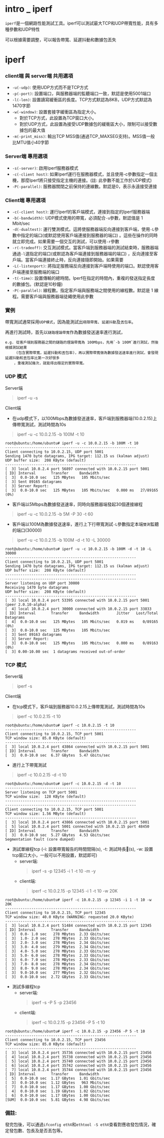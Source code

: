 # intro _ iperf

`iperf`是一個網路性能測試工具。iperf可以測試最大TCP和UDP帶寬性能，具有多種參數和UDP特性

可以根據需要調整，可以報告帶寬、延遲抖動和數據包丟失

# iperf 
### client端 與 server端 共用選項

- `-u(-udp)`: 使用UDP方式而不是TCP方式
- `-p(-port)`: 設置端口，與服務器端的監聽端口一致，默認是使用5001端口
- `-l(-len)`: 設置讀寫緩衝區的長度。TCP方式默認為8KB，UDP方式默認為1470字節
- `-w(-window)`: 設置套接字緩衝區為指定大小。
    - 對於TCP方式，此設置為TCP窗口大小。
    - 對於UDP方式，此設置為接受UDP數據包的緩衝區大小，限制可以接受數據包的最大值
- `-m(-print_miss)`: 輸出TCP MSS值(通過TCP_MAXSEG支持)。MSS值一般比MTU值小40字節


### Server端 專用選項

- `-s(-server)`: 啟用Iperf服務器模式
- `-c(-client host)`: 如果Iperf運行在服務器模式，並且使用-c參數指定一個主機，那麼Iperf將只接受指定主機的連接。(註: 此參數不能工作於UDP模式)
- `-P(-parallel)`: 服務器關閉之前保持的連線數。默認是0，表示永遠接受連接


### Client端 專用選項

- `-c(-client host)`: 運行Iperf的客戶端模式，連接到指定的Iperf服務器端
- `-b(-bandwidth)`: UDP模式使用的帶寬，必須配合`-u`參數，默認值是 1 Mbit/sec
- `-d(-dualtest)`: 運行雙測模式。這將使服務器端反向連接到客戶端，使用`-L`參數中指定的端口(或默認使用客戶端連接到服務器的端口)
    。這些在操作的同時就立即完成。如果需要一個交互的測試，可以使用`-r`參數
- `-r(-tradeoff)`: 交互測試模式。當客戶端到服務器端的測試結束時，服務器端通過`-l`選指定的端口(或默認為客戶端連接到服務器端的端口)
    ，反向連接至客戶端。當客戶端連接終止時，反向連接隨即開始。如果需要
- `-L(-listenport)`: 將指定服務端反向連接到客戶端時使用的端口。默認使用客戶端連接至服務端的端口
- `-t(-time)`: 設置傳輸的總時間。Iperf在指定的時間內，重複的發送指定長度的數據包。(默認是10秒鐘)
- `-P(-parallel)`: 線程數。指定客戶端與服務端之間使用的線程數。默認是 1 線程。需要客戶端與服務器端徒繩使用此參數


### 實例

帶寬測試通常採用`UDP模式`，因為能測試出`極限帶寬`、`延遲抖動`及`丟包率`。

再進行測試時，首先以`鏈路理論帶寬`作為數據發送速率進行測試，

```
e.g. 從客戶端到服務器之間的鏈路的理論帶寬為 100Mbps，先用`-b 100M`進行測試，然後根據測試結果
     (包含實際帶寬，延遲抖動和丟包率)，再以實際帶寬做為數據發送速率進行測試，會發現延遲抖動和丟包率比第一次好很多
    ，重複測試幾次，就能得出穩定的實際帶寬。
```

### UDP 模式

Server端
> iperf -u -s


Client端
- 在udp模式下，以100Mbps為數據發送速率，客戶端到服務器端(10.0.2.15)上傳帶寬測試，測試時間為10s
> iperf -u -c 10.0.2.15 -b 100M -t 10

```log (report)
root@ubuntu:/home/ubuntu# iperf -u -c 10.0.2.15 -b 100M -t 10
------------------------------------------------------------
Client connecting to 10.0.2.15, UDP port 5001
Sending 1470 byte datagrams, IPG target: 112.15 us (kalman adjust)
UDP buffer size:  208 KByte (default)
------------------------------------------------------------
[  3] local 10.0.2.4 port 56897 connected with 10.0.2.15 port 5001
[ ID] Interval       Transfer     Bandwidth
[  3]  0.0-10.0 sec   125 MBytes   105 Mbits/sec
[  3] Sent 89165 datagrams
[  3] Server Report:
[  3]  0.0-10.0 sec   125 MBytes   105 Mbits/sec   0.000 ms   27/89165 (0%)
```


- 客戶端以5Mbps為數據發送速率，同時向服務器端發起30個連接線程
> iperf -u -c 10.0.2.15 -b 5M -P 30 -t 60


- 客戶端以100M為數據發送速率，進行上下行帶寬測試`-L`參數指定本端`雙測`監聽的端口(30000)
> iperf -u -c 10.0.2.15 -b 100M -d -t 10 -L 30000


```log (report)
root@ubuntu:/home/ubuntu# iperf -u -c 10.0.2.15 -b 100M -d -t 10 -L 30000
------------------------------------------------------------
Client connecting to 10.0.2.15, UDP port 5001
Sending 1470 byte datagrams, IPG target: 112.15 us (kalman adjust)
UDP buffer size:  208 KByte (default)
------------------------------------------------------------
------------------------------------------------------------
Server listening on UDP port 30000
Receiving 1470 byte datagrams
UDP buffer size:  208 KByte (default)
------------------------------------------------------------
[  3] local 10.0.2.4 port 53395 connected with 10.0.2.15 port 5001 (peer 2.0.10-alpha)
[  4] local 10.0.2.4 port 30000 connected with 10.0.2.15 port 33833
[ ID] Interval       Transfer     Bandwidth        Jitter   Lost/Total Datagrams
[  4]  0.0-10.0 sec   125 MBytes   105 Mbits/sec   0.019 ms    0/89165 (0%)
[  3]  0.0-10.0 sec   125 MBytes   105 Mbits/sec
[  3] Sent 89163 datagrams
[  3] Server Report:
[  3]  0.0-10.0 sec   125 MBytes   105 Mbits/sec   0.000 ms    0/89163 (0%)
[  3] 0.00-10.00 sec  1 datagrams received out-of-order
```


### TCP 模式

Server端
> iperf -s

Client端
- 在tcp模式下，客戶端到服務器10.0.2.15上傳帶寬測試，測試時間為10s
> iperf -c 10.0.2.15 -t 10

```log (report)
root@ubuntu:/home/ubuntu# iperf -c 10.0.2.15 -t 10
------------------------------------------------------------
Client connecting to 10.0.2.15, TCP port 5001
TCP window size: 85.0 KByte (default)
------------------------------------------------------------
[  3] local 10.0.2.4 port 43864 connected with 10.0.2.15 port 5001
[ ID] Interval       Transfer     Bandwidth
[  3]  0.0-10.0 sec  6.37 GBytes  5.47 Gbits/sec
```


- 進行上下帶寬測試
> iperf -c 10.0.2.15 -d -t 10

```log (report)
root@ubuntu:/home/ubuntu# iperf -c 10.0.2.15 -d -t 10
------------------------------------------------------------
Server listening on TCP port 5001
TCP window size:  128 KByte (default)
------------------------------------------------------------
------------------------------------------------------------
Client connecting to 10.0.2.15, TCP port 5001
TCP window size: 1.56 MByte (default)
------------------------------------------------------------
[  3] local 10.0.2.4 port 43866 connected with 10.0.2.15 port 5001
[  5] local 10.0.2.4 port 5001 connected with 10.0.2.15 port 48450
[ ID] Interval       Transfer     Bandwidth
[  3]  0.0-10.0 sec  5.27 GBytes  4.53 Gbits/sec
Segmentation fault (core dumped)
```


- 測試單線程tcp (-i: 設置帶寬報告的時間間隔(s), -t: 測試時長(s), -w: 設置tcp窗口大小，一般可以不用設置，默認即可)
    - server端:
        > iperf -s -p 12345 -i 1 -t 10 -m -y
    - client端:
        > iperf -c 10.0.2.15 -p 12345 -i 1 -t 10 -w 20K

```log (report)
root@ubuntu:/home/ubuntu# iperf -c 10.0.2.15 -p 12345 -i 1 -t 10 -w 20K
------------------------------------------------------------
Client connecting to 10.0.2.15, TCP port 12345
TCP window size: 40.0 KByte (WARNING: requested 20.0 KByte)
------------------------------------------------------------
[  3] local 10.0.2.4 port 51484 connected with 10.0.2.15 port 12345
[ ID] Interval       Transfer     Bandwidth
[  3]  0.0- 1.0 sec   278 MBytes  2.33 Gbits/sec
[  3]  1.0- 2.0 sec   278 MBytes  2.33 Gbits/sec
[  3]  2.0- 3.0 sec   278 MBytes  2.34 Gbits/sec
[  3]  3.0- 4.0 sec   279 MBytes  2.34 Gbits/sec
[  3]  4.0- 5.0 sec   278 MBytes  2.33 Gbits/sec
[  3]  5.0- 6.0 sec   278 MBytes  2.33 Gbits/sec
[  3]  6.0- 7.0 sec   278 MBytes  2.33 Gbits/sec
[  3]  7.0- 8.0 sec   278 MBytes  2.34 Gbits/sec
[  3]  8.0- 9.0 sec   278 MBytes  2.34 Gbits/sec
[  3]  9.0-10.0 sec   277 MBytes  2.32 Gbits/sec
[  3]  0.0-10.0 sec  2.72 GBytes  2.33 Gbits/sec
```


- 測試多線程tcp
    - server端:
        > iperf -s -P 5 -p 23456
    - client端:
        > iperf -c 10.0.2.15 -p 23456 -P 5 -t 10

``` log (report)
root@ubuntu:/home/ubuntu# iperf -c 10.0.2.15 -p 23456 -P 5 -t 10
------------------------------------------------------------
Client connecting to 10.0.2.15, TCP port 23456
TCP window size: 85.0 KByte (default)
------------------------------------------------------------
[  3] local 10.0.2.4 port 35736 connected with 10.0.2.15 port 23456
[  4] local 10.0.2.4 port 35738 connected with 10.0.2.15 port 23456
[  5] local 10.0.2.4 port 35740 connected with 10.0.2.15 port 23456
[  6] local 10.0.2.4 port 35742 connected with 10.0.2.15 port 23456
[  7] local 10.0.2.4 port 35744 connected with 10.0.2.15 port 23456
[ ID] Interval       Transfer     Bandwidth
[  5]  0.0-10.0 sec  1.17 GBytes  1.01 Gbits/sec
[  3]  0.0-10.0 sec  1.12 GBytes   963 Mbits/sec
[  7]  0.0-10.0 sec  1.17 GBytes  1.00 Gbits/sec
[  4]  0.0-10.0 sec  1.19 GBytes  1.02 Gbits/sec
[  6]  0.0-10.0 sec  1.17 GBytes  1.00 Gbits/sec
[SUM]  0.0-10.0 sec  5.81 GBytes  4.98 Gbits/sec
```

### 備註:

發完包後，可以通過`ifconfig ethX`和`ethtool -S ethX`查看對應收發包情況，確定發包數、包長及是否丟包等。
